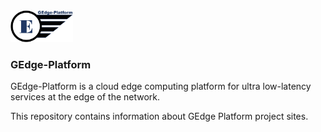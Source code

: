 <img src="assets/logos/gedge-platform-logo-only.jpg" width="100">

### GEdge-Platform

GEdge-Platform is a cloud edge computing platform for ultra low-latency services at the edge of the network.

This repository contains information about GEdge Platform project sites.
